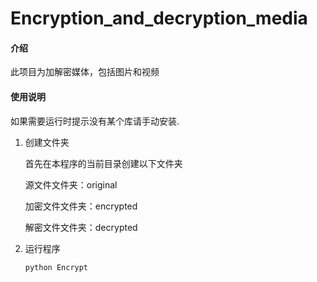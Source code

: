 # Encryption_and_decryption_media
#### 介绍

此项目为加解密媒体，包括图片和视频

#### 使用说明

如果需要运行时提示没有某个库请手动安装.

1. 创建文件夹

   首先在本程序的当前目录创建以下文件夹

   源文件文件夹：original

   加密文件文件夹：encrypted

   解密文件文件夹：decrypted

2. 运行程序

   ```
   python Encrypt
   ```

   
